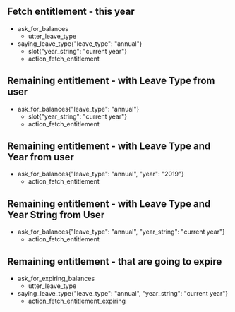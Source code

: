 ## Fetch entitlement - this year
* ask_for_balances
    - utter_leave_type
* saying_leave_type{"leave_type": "annual"}
    - slot{"year_string": "current year"}
    - action_fetch_entitlement

## Remaining entitlement - with Leave Type from user
* ask_for_balances{"leave_type": "annual"}
    - slot{"year_string": "current year"}
    - action_fetch_entitlement

## Remaining entitlement - with Leave Type and Year from user
* ask_for_balances{"leave_type": "annual", "year": "2019"}
    - action_fetch_entitlement

## Remaining entitlement - with Leave Type and Year String from User
* ask_for_balances{"leave_type": "annual", "year_string": "current year"}
    - action_fetch_entitlement

## Remaining entitlement - that are going to expire
* ask_for_expiring_balances
    - utter_leave_type
* saying_leave_type{"leave_type": "annual", "year_string": "current year"}
    - action_fetch_entitlement_expiring

